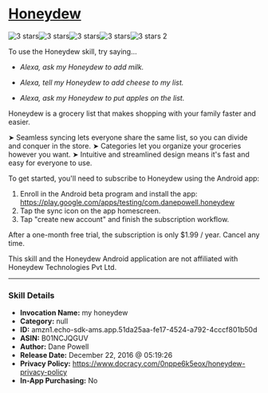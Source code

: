 # [Honeydew](http://alexa.amazon.com/#skills/amzn1.echo-sdk-ams.app.51da25aa-fe17-4524-a792-4cccf801b50d)
![3 stars](../../images/ic_star_black_18dp_1x.png)![3 stars](../../images/ic_star_black_18dp_1x.png)![3 stars](../../images/ic_star_black_18dp_1x.png)![3 stars](../../images/ic_star_border_black_18dp_1x.png)![3 stars](../../images/ic_star_border_black_18dp_1x.png) 2

To use the Honeydew skill, try saying...

* *Alexa, ask my Honeydew to add milk.*

* *Alexa, tell my Honeydew to add cheese to my list.*

* *Alexa, ask my Honeydew to put apples on the list.*

Honeydew is a grocery list that makes shopping with your family faster and easier.

➤ Seamless syncing lets everyone share the same list, so you can divide and conquer in the store.
➤ Categories let you organize your groceries however you want.
➤ Intuitive and streamlined design means it's fast and easy for everyone to use.

To get started, you'll need to subscribe to Honeydew using the Android app:
1) Enroll in the Android beta program and install the app: https://play.google.com/apps/testing/com.danepowell.honeydew
2) Tap the sync icon on the app homescreen.
3) Tap "create new account" and finish the subscription workflow.

After a one-month free trial, the subscription is only $1.99 / year. Cancel any time.

This skill and the Honeydew Android application are not affiliated with Honeydew Technologies Pvt Ltd.

***

### Skill Details

* **Invocation Name:** my honeydew
* **Category:** null
* **ID:** amzn1.echo-sdk-ams.app.51da25aa-fe17-4524-a792-4cccf801b50d
* **ASIN:** B01NCJQGUV
* **Author:** Dane Powell
* **Release Date:** December 22, 2016 @ 05:19:26
* **Privacy Policy:** https://www.docracy.com/0nppe6k5eox/honeydew-privacy-policy
* **In-App Purchasing:** No
